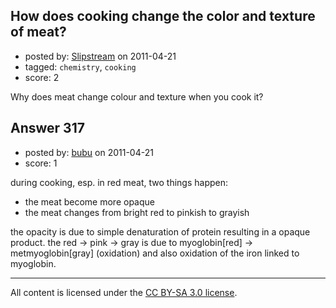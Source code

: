 ## How does cooking change the color and texture of meat?

- posted by: [Slipstream](https://stackexchange.com/users/-1/39-slipstream) on 2011-04-21
- tagged: `chemistry`, `cooking`
- score: 2

Why does meat change colour and texture when you cook it?


## Answer 317

- posted by: [bubu](https://stackexchange.com/users/-1/109-bubu) on 2011-04-21
- score: 1

during cooking, esp. in red meat, two things happen:

- the meat become more opaque
- the meat changes from bright red to pinkish to grayish

the opacity is due to simple denaturation of protein resulting in a opaque product.
the red -> pink -> gray is due to myoglobin[red] -> metmyoglobin[gray] (oxidation) and also oxidation of the iron linked to myoglobin.



---

All content is licensed under the [CC BY-SA 3.0 license](https://creativecommons.org/licenses/by-sa/3.0/).
